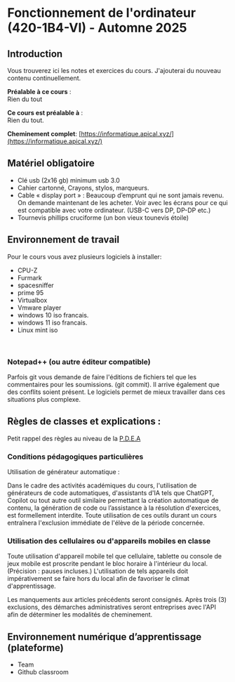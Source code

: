 # Fonctionnement de l'ordinateur (420-1B4-VI) - Automne 2025
## Introduction
Vous trouverez ici les notes et exercices du cours. J'ajouterai du nouveau contenu continuellement.

**Préalable à ce cours** :  
Rien du tout

**Ce cours est préalable à** :  
Rien du tout.

**Cheminement complet**: [https://informatique.apical.xyz/](https://informatique.apical.xyz/)

## Matériel obligatoire
* Clé usb (2x16 gb) minimum usb 3.0  
* Cahier cartonné, Crayons, stylos, marqueurs. ​  
* Cable « display port » : Beaucoup d’emprunt qui ne sont jamais revenu. On demande maintenant de les acheter. Voir avec les écrans pour ce qui est compatible avec votre ordinateur. (USB-C vers DP, DP-DP etc.)  
* Tournevis phillips cruciforme (un bon vieux tounevis étoile)  

## Environnement de travail

Pour le cours vous avez plusieurs logiciels à installer:

* CPU-Z​  
* Furmark​  
* spacesniffer  ​
* prime 95​  
* Virtualbox  ​
* Vmware player  ​
* windows 10 iso francais.  ​
* windows 11 iso francais.  
* Linux mint iso  

 
### Notepad++ (ou autre éditeur compatible)
Parfois git vous demande de faire l'éditions de fichiers tel que les commentaires pour les soumissions. (git commit). Il arrive également que des conflits soient présent. Le logiciels permet de mieux travailler dans ces situations plus complexe.


## Règles de classes et explications :
Petit rappel des règles au niveau de la [P.D.E.A](https://valisevirtuelle.cegepvicto.ca/medias/pdea/1/pdea2024-66cd38f5e7d90.pdf)

### Conditions pédagogiques particulières  
Utilisation de générateur automatique :  

Dans le cadre des activités académiques du cours, l'utilisation de générateurs de code automatiques, d'assistants d'IA tels que ChatGPT, Copilot ou tout autre outil similaire permettant la création automatique de contenu, la génération de code ou l’assistance à la résolution d'exercices, est formellement interdite. Toute utilisation de ces outils durant un cours entraînera l'exclusion immédiate de l'élève de la période concernée.  

### Utilisation des cellulaires ou d'appareils mobiles en classe 

Toute utilisation d'appareil mobile tel que cellulaire, tablette ou console de jeux mobile est proscrite pendant le bloc horaire à l'intérieur du local. (Précision : pauses incluses.) L'utilisation de tels appareils doit impérativement se faire hors du local afin de favoriser le climat d'apprentissage.  

Les manquements aux articles précédents seront consignés. Après trois (3) exclusions, des démarches administratives seront entreprises avec l'API afin de déterminer les modalités de cheminement.

## Environnement numérique d’apprentissage (plateforme)

   * Team
   * Github classroom